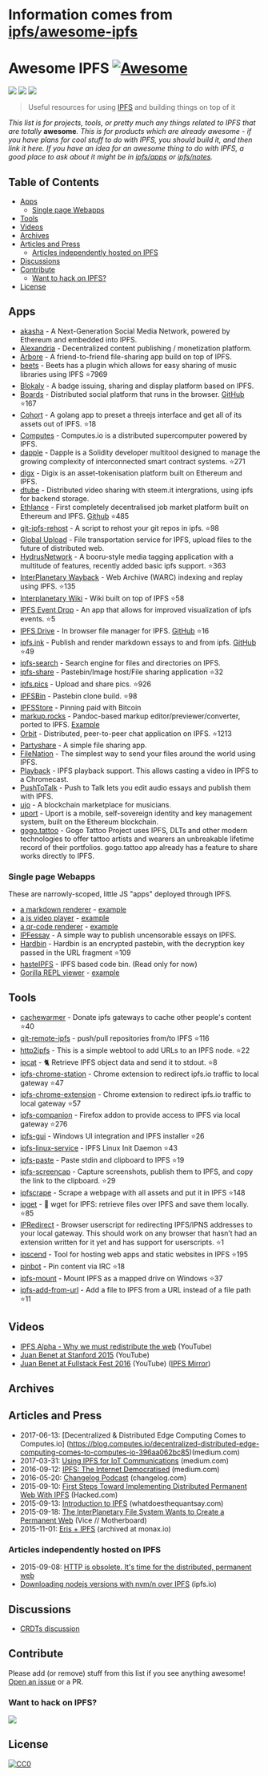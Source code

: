 # Information comes from [ipfs/awesome-ipfs](https://github.com/ipfs/awesome-ipfs)
# Awesome IPFS [![Awesome](https://cdn.rawgit.com/sindresorhus/awesome/d7305f38d29fed78fa85652e3a63e154dd8e8829/media/badge.svg)](https://github.com/sindresorhus/awesome)

[![](https://img.shields.io/badge/made%20by-Protocol%20Labs-blue.svg?style=flat-square)](http://ipn.io)
[![](https://img.shields.io/badge/project-IPFS-blue.svg?style=flat-square)](http://ipfs.io/)
[![](https://img.shields.io/badge/freenode-%23ipfs-blue.svg?style=flat-square)](http://webchat.freenode.net/?channels=%23ipfs)

> Useful resources for using [IPFS](https://ipfs.io) and building things on top of it

_This list is for projects, tools, or pretty much any things related to IPFS that
are totally_ **awesome**_. This is for products which are already awesome - if
you have plans for cool stuff to do with IPFS, you should build it, and then
link it here. If you have an idea for an awesome thing to do with IPFS, a good
place to ask about it might be in [ipfs/apps](https://github.com/ipfs/apps) or
[ipfs/notes](https://github.com/ipfs/notes)._

## Table of Contents

- [Apps](#apps)
  - [Single page Webapps](#single-page-webapps)
- [Tools](#tools)
- [Videos](#videos)
- [Archives](#archives)
- [Articles and Press](#articles-and-press)
  - [Articles independently hosted on IPFS](#articles-independently-hosted-on-ipfs)
- [Discussions](#discussions)
- [Contribute](#contribute)
  - [Want to hack on IPFS?](#want-to-hack-on-ipfs)
- [License](#license)

## Apps

* [akasha](http://akasha.world/) - A Next-Generation Social Media Network, powered by Ethereum and embedded into IPFS.
* [Alexandria](http://www.alexandria.io/learn/#integrated-technologies) - Decentralized content publishing / monetization platform.
* [Arbore](http://arbo.re) - A friend-to-friend file-sharing app build on top of IPFS.
* [beets](https://github.com/beetbox/beets) - Beets has a plugin which allows for easy sharing of music libraries using IPFS :star:7969
* [Blokaly](https://www.blokaly.com) - A badge issuing, sharing and display platform based on IPFS.
* [Boards](https://ipfs.io/ipns/boards.ydns.eu) - Distributed social platform that runs in the browser. [GitHub](https://github.com/fazo96/ipfs-boards) :star:167
* [Cohort](https://github.com/zignig/cohort) - A golang app to preset a threejs interface and get all of its assets out of IPFS. :star:18
* [Computes](https://computes.io) - Computes.io is a distributed supercomputer powered by IPFS.
* [dapple](https://github.com/nexusdev/dapple) - Dapple is a Solidity developer multitool designed to manage the growing complexity of interconnected smart contract systems. :star:271
* [digx](https://www.dgx.io/) - Digix is an asset-tokenisation platform built on Ethereum and IPFS.
* [dtube](https://d.tube) - Distributed video sharing with steem.it intergrations, using ipfs for backend storage.
* [Ethlance](http://ethlance.com) - First completely decentralised job market platform built on Ethereum and IPFS. [Github](https://github.com/madvas/ethlance) :star:485
* [git-ipfs-rehost](https://github.com/whyrusleeping/git-ipfs-rehost) - A script to rehost your git repos in ipfs. :star:98
* [Global Upload](https://globalupload.io/) - File transportation service for IPFS, upload files to the future of distributed web.
* [HydrusNetwork](https://github.com/hydrusnetwork/hydrus) - A booru-style media tagging application with a multitude of features, recently added basic ipfs support. :star:363
* [InterPlanetary Wayback](https://github.com/oduwsdl/ipwb) - Web Archive (WARC) indexing and replay using IPFS. :star:135
* [Interplanetary Wiki](https://github.com/jamescarlyle/ipfs-wiki) - Wiki built on top of IPFS :star:58
* [IPFS Event Drop](https://github.com/travisperson/ipfs-event-drops) - An app that allows for improved visualization of ipfs events. :star:5
* [IPFS Drive](http://ipfs-drive.ydns.eu) - In browser file manager for IPFS. [GitHub](https://github.com/fazo96/ipfs-drive) :star:16
* [ipfs.ink](https://ipfs.ink) - Publish and render markdown essays to and from ipfs. [GitHub](https://github.com/kpcyrd/ipfs.ink) :star:49
* [ipfs-search](http://ipfs-search.com) - Search engine for files and directories on IPFS.
* [ipfs-share](https://github.com/rameshvarun/ipfs-share) - Pastebin/Image host/File sharing application :star:32
* [ipfs.pics](https://github.com/ipfspics/ipfspics-server) - Upload and share pics. :star:926
* [IPFSBin](https://github.com/victorbjelkholm/ipfsbin) - Pastebin clone build. :star:98
* [IPFSStore](https://ipfsstore.it) - Pinning paid with Bitcoin
* [markup.rocks](https://github.com/davidar/markup.rocks) - Pandoc-based markup editor/previewer/converter, ported to IPFS. [Example](https://ipfs.io/ipfs/QmWPgJnUGLB1LPh9KMG9LEN4LVu5e17TwkEtcmTWdNn9V6/#/ipfs/QmfQ75DjAxYzxMP2hdm6o4wFwZS5t7uorEZ2pX9AKXEg2u)
* [Orbit](https://github.com/haadcode/orbit) - Distributed, peer-to-peer chat application on IPFS. :star:1213
* [Partyshare](https://partysha.re) - A simple file sharing app.
* [FileNation](https://filenation.io/) - The simplest way to send your files around the world using IPFS.
* [Playback](https://mafintosh.github.io/playback/) - IPFS playback support. This allows casting a video in IPFS to a Chromecast.
* [PushToTalk](http://timothy.hobbs.cz/push-to-talk/index.html) - Push to Talk lets you edit audio essays and publish them with IPFS.
* [ujo](http://ujomusic.com/) - A blockchain marketplace for musicians.
* [uport](https://uport.me/#home) - Uport is a mobile, self-sovereign identity and key management system, built on the Ethereum blockchain.
* [gogo.tattoo](http://gogo.tattoo) - Gogo Tattoo Project uses IPFS, DLTs and other modern technologies to offer tattoo artists and wearers an unbreakable lifetime record of their portfolios. gogo.tattoo app already has a feature to share works directly to IPFS.

### Single page Webapps

These are narrowly-scoped, little JS "apps" deployed through IPFS.

- [a markdown renderer](https://github.com/ipfs/website/tree/master/content/docs/examples/webapps/markdown-viewer) - [example](
  https://ipfs.io/ipfs/QmSrCRJmzE4zE1nAfWPbzVfanKQNBhp7ZWmMnEdbiLvYNh/mdown#/ipfs/QmfQ75DjAxYzxMP2hdm6o4wFwZS5t7uorEZ2pX9AKXEg2u
)
- [a js video player](https://github.com/ipfs/website/tree/master/content/docs/examples/webapps/play) - [example](
  https://ipfs.io/ipfs/QmVc6zuAneKJzicnJpfrqCH9gSy6bz54JhcypfJYhGUFQu/play#/ipfs/QmTKZgRNwDNZwHtJSjCp6r5FYefzpULfy37JvMt9DwvXse
)
- [a qr-code renderer](https://github.com/ipfs/website/tree/master/content/docs/examples/webapps/qr-render) - [example](
  https://ipfs.io/ipfs/QmccqhJg5wm5kNjAP4k4HrYxoqaXUGNuotDUqfvYBx8jrR/qr#enter%20text%20here
)
- [IPFessay](https://gitlab.com/stavros/IPFessay) - A simple way to publish uncensorable essays on IPFS.
- [Hardbin](https://github.com/jes/hardbin) - Hardbin is an encrypted pastebin, with the decryption key passed in the URL fragment :star:109
- [hasteIPFS](https://ipfs.io/ipns/bin.ipfs.ovh/) - IPFS based code bin. (Read only for now)
- [Gorilla REPL viewer](https://github.com/keorn/ipfs-gorilla-repl) - [example](https://ipfs.io/ipfs/QmRNUauWDvZFkAp1Bw3kAode3jT8aH2vx7LYzbS7H6R3Mg/view.html?path=/ipfs/QmbRdyLXiFWrKc5hW1NbvpUxF9tLovWCPgiz4BDhjD9k3j)

## Tools

* [cachewarmer](https://github.com/BrendanBenshoof/cachewarmer) - Donate ipfs gateways to cache other people's content :star:40
* [git-remote-ipfs](https://github.com/cryptix/git-remote-ipfs) - push/pull repositories from/to IPFS :star:116
* [http2ipfs](https://github.com/jbenet/http2ipfs-web) - This is a simple webtool to add URLs to an IPFS node. :star:22
* [ipcat](https://github.com/noffle/ipcat) - :cat2: Retrieve IPFS object data and send it to stdout. :star:8
* [ipfs-chrome-station](https://github.com/fbaiodias/ipfs-chrome-station) - Chrome extension to redirect ipfs.io traffic to local gateway :star:47
* [ipfs-chrome-extension](https://github.com/dylanPowers/ipfs-chrome-extension) - Chrome extension to redirect ipfs.io traffic to local gateway :star:57
* [ipfs-companion](https://github.com/ipfs/ipfs-companion) - Firefox addon to provide access to IPFS via local gateway :star:276
* [ipfs-gui](https://github.com/marcin212/ipfs-gui) - Windows UI integration and IPFS installer :star:26
* [ipfs-linux-service](https://github.com/dylanPowers/ipfs-linux-service) - IPFS Linux Init Daemon :star:43
* [ipfs-paste](https://github.com/jbenet/ipfs-paste) - Paste stdin and clipboard to IPFS :star:19
* [ipfs-screencap](https://github.com/jbenet/ipfs-screencap) - Capture screenshots, publish them to IPFS, and copy the link to the clipboard. :star:29
* [ipfscrape](https://github.com/victorbjelkholm/ipfscrape) - Scrape a webpage with all assets and put it in IPFS :star:148
* [ipget](https://github.com/ipfs/ipget) - :satellite: wget for IPFS: retrieve files over IPFS and save them locally. :star:85
* [IPRedirect](https://github.com/JayBrown/IPRedirect) - Browser userscript for redirecting IPFS/IPNS addresses to your local gateway. This should work on any browser that hasn’t had an extension written for it yet and has support for userscripts. :star:1
* [ipscend](https://github.com/diasdavid/ipscend) - Tool for hosting web apps and static websites in IPFS :star:195
* [pinbot](https://github.com/whyrusleeping/pinbot) - Pin content via IRC :star:18
* [ipfs-mount](https://github.com/richardschneider/net-ipfs-mount) - Mount IPFS as a mapped drive on Windows :star:37
* [ipfs-add-from-url](https://github.com/maxlath/ipfs-add-from-url) - Add a file to IPFS from a URL instead of a file path :star:11

## Videos

* [IPFS Alpha - Why we must redistribute the web](https://www.youtube.com/watch?v=skMTdSEaCtA) (YouTube)
* [Juan Benet at Stanford 2015](https://www.youtube.com/watch?v=HUVmypx9HGI) (YouTube)
* [Juan Benet at Fullstack Fest 2016](https://www.youtube.com/watch?v=jONZtXMu03w) (YouTube) ([IPFS Mirror](https://ipfs.io/ipfs/QmX8LDhDSYdX3xG6cHFUybXLDSuvo9Lz6wF5NU3UVmJRnB))

## Archives

## Articles and Press

* 2017-06-13: [Decentralized & Distributed Edge Computing Comes to Computes.io] (https://blog.computes.io/decentralized-distributed-edge-computing-comes-to-computes-io-396aa062bc85)(medium.com)
* 2017-03-31: [Using IPFS for IoT Communications](https://medium.com/@chrismatthieu/using-ipfs-for-iot-communications-b49c2139783a) (medium.com)
* 2016-09-12: [IPFS: The Internet Democratised](https://medium.com/@tonywillenberg/web-3-0-a-truly-democratised-internet-f4b06cb4077b) (medium.com)
* 2016-05-20: [Changelog Podcast](https://changelog.com/204/) (changelog.com)
* 2015-09-10: [First Steps Toward Implementing Distributed Permanent Web With IPFS](https://hacked.com/first-steps-toward-implementing-distributed-permanent-web-ipfs/) (Hacked.com)
* 2015-09-13: [Introduction to IPFS](http://whatdoesthequantsay.com/2015/09/13/ipfs-introduction-by-example) (whatdoesthequantsay.com)
* 2015-09-18: [The InterPlanetary File System Wants to Create a Permanent Web](http://motherboard.vice.com/read/the-interplanetary-file-system-wants-to-create-a-permanent-web) (Vice // Motherboard)
* 2015-11-01: [Eris + IPFS](https://monax.io/2015/11/01/eris-and-ipfs/) (archived at monax.io)

### Articles independently hosted on IPFS
* 2015-09-08: [HTTP is obsolete. It's time for the distributed, permanent web](https://ipfs.io/ipfs/QmNhFJjGcMPqpuYfxL62VVB9528NXqDNMFXiqN5bgFYiZ1/its-time-for-the-permanent-web.html)
* [Downloading nodejs versions with nvm/n over IPFS](https://ipfs.io/ipfs/QmTkzDwWqPbnAh5YiV5VwcTLnGdwSNsNTn2aDxdXBFca7D/example#/ipfs/QmUx363UFtgiQqkHHsPK3TSDmwoALDo2hrbMWbcxjH2vFc) (ipfs.io)

## Discussions

* [CRDTs discussion](https://github.com/ipfs/notes/issues/23)

## Contribute

Please add (or remove) stuff from this list if you see anything awesome! [Open an issue](https://github.com/ipfs/awesome-ipfs/issues) or a PR.

### Want to hack on IPFS?

[![](https://cdn.rawgit.com/jbenet/contribute-ipfs-gif/master/img/contribute.gif)](https://github.com/ipfs/community/blob/master/contributing.md)

## License

[![CC0](https://licensebuttons.net/p/zero/1.0/88x31.png)](https://creativecommons.org/publicdomain/zero/1.0/)

